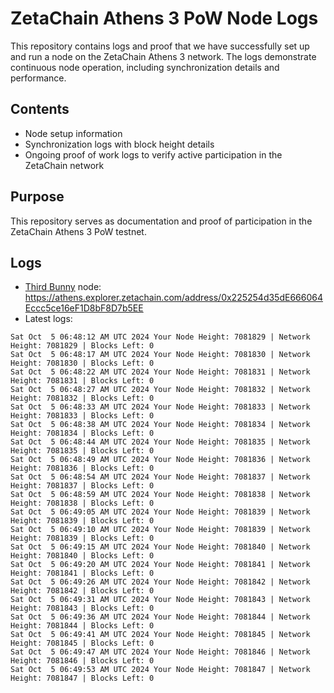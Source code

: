 # ZetaChain Athens 3 PoW Node Logs
This repository contains logs and proof that we have successfully set up and run a node on the ZetaChain Athens 3 network. The logs demonstrate continuous node operation, including synchronization details and performance.

## Contents
- Node setup information
- Synchronization logs with block height details
- Ongoing proof of work logs to verify active participation in the ZetaChain network

## Purpose
This repository serves as documentation and proof of participation in the ZetaChain Athens 3 PoW testnet.

## Logs

- [Third Bunny](https://thirdbunny.xyz/) node: https://athens.explorer.zetachain.com/address/0x225254d35dE666064Eccc5ce16eF1D8bF8D7b5EE
- Latest logs:
```
Sat Oct  5 06:48:12 AM UTC 2024 Your Node Height: 7081829 | Network Height: 7081829 | Blocks Left: 0
Sat Oct  5 06:48:17 AM UTC 2024 Your Node Height: 7081830 | Network Height: 7081830 | Blocks Left: 0
Sat Oct  5 06:48:22 AM UTC 2024 Your Node Height: 7081831 | Network Height: 7081831 | Blocks Left: 0
Sat Oct  5 06:48:27 AM UTC 2024 Your Node Height: 7081832 | Network Height: 7081832 | Blocks Left: 0
Sat Oct  5 06:48:33 AM UTC 2024 Your Node Height: 7081833 | Network Height: 7081833 | Blocks Left: 0
Sat Oct  5 06:48:38 AM UTC 2024 Your Node Height: 7081834 | Network Height: 7081834 | Blocks Left: 0
Sat Oct  5 06:48:44 AM UTC 2024 Your Node Height: 7081835 | Network Height: 7081835 | Blocks Left: 0
Sat Oct  5 06:48:49 AM UTC 2024 Your Node Height: 7081836 | Network Height: 7081836 | Blocks Left: 0
Sat Oct  5 06:48:54 AM UTC 2024 Your Node Height: 7081837 | Network Height: 7081837 | Blocks Left: 0
Sat Oct  5 06:48:59 AM UTC 2024 Your Node Height: 7081838 | Network Height: 7081838 | Blocks Left: 0
Sat Oct  5 06:49:05 AM UTC 2024 Your Node Height: 7081839 | Network Height: 7081839 | Blocks Left: 0
Sat Oct  5 06:49:10 AM UTC 2024 Your Node Height: 7081839 | Network Height: 7081839 | Blocks Left: 0
Sat Oct  5 06:49:15 AM UTC 2024 Your Node Height: 7081840 | Network Height: 7081840 | Blocks Left: 0
Sat Oct  5 06:49:20 AM UTC 2024 Your Node Height: 7081841 | Network Height: 7081841 | Blocks Left: 0
Sat Oct  5 06:49:26 AM UTC 2024 Your Node Height: 7081842 | Network Height: 7081842 | Blocks Left: 0
Sat Oct  5 06:49:31 AM UTC 2024 Your Node Height: 7081843 | Network Height: 7081843 | Blocks Left: 0
Sat Oct  5 06:49:36 AM UTC 2024 Your Node Height: 7081844 | Network Height: 7081844 | Blocks Left: 0
Sat Oct  5 06:49:41 AM UTC 2024 Your Node Height: 7081845 | Network Height: 7081845 | Blocks Left: 0
Sat Oct  5 06:49:47 AM UTC 2024 Your Node Height: 7081846 | Network Height: 7081846 | Blocks Left: 0
Sat Oct  5 06:49:53 AM UTC 2024 Your Node Height: 7081847 | Network Height: 7081847 | Blocks Left: 0
```
